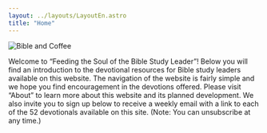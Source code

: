 ```yaml
---
layout: ../layouts/LayoutEn.astro
title: "Home"
---
```


![Bible and Coffee](/bible_and_coffee.jpg)

Welcome to “Feeding the Soul of the Bible Study Leader”! Below you will find an introduction
to the devotional resources for Bible study leaders available on this website. The navigation of
the website is fairly simple and we hope you find encouragement in the devotions offered.
Please visit “About” to learn more about this website and its planned development. We also
invite you to sign up below to receive a weekly email with a link to each of the 52 devotionals
available on this site. (Note: You can unsubscribe at any time.)